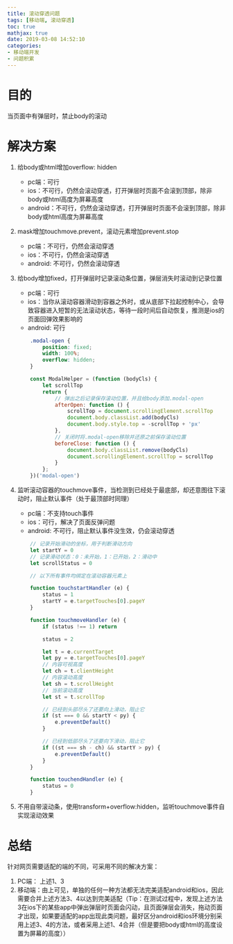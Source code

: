 ```yaml
---
title: 滚动穿透问题
tags: [移动端, 滚动穿透]
toc: true
mathjax: true
date: 2019-03-08 14:52:10
categories:
- 移动端开发
- 问题积累
---
```


# 目的

当页面中有弹层时，禁止body的滚动

# 解决方案

1. 给body或html增加overflow: hidden
    * pc端：可行
    * ios：不可行，仍然会滚动穿透，打开弹层时页面不会滚到顶部，除非body或html高度为屏幕高度
    * android：不可行，仍然会滚动穿透，打开弹层时页面不会滚到顶部，除非body或html高度为屏幕高度
2. mask增加touchmove.prevent，滚动元素增加prevent.stop
    * pc端：不可行，仍然会滚动穿透
    * ios：不可行，仍然会滚动穿透
    * android: 不可行，仍然会滚动穿透
3. 给body增加fixed，打开弹层时记录滚动条位置，弹层消失时滚动到记录位置
    * pc端：可行
    * ios：当你从滚动容器滑动到容器之外时，或从底部下拉起控制中心，会导致容器进入短暂的无法滚动状态，等待一段时间后自动恢复，推测是ios的页面回弹效果影响的
    * android: 可行

    ```css
        .modal-open {
            position: fixed;
            width: 100%;
            overflow: hidden;
        }
    ```

    ```javascript
        const ModalHelper = (function (bodyCls) {
            let scrollTop
            return {
                // 弹出之后记录保存滚动位置，并且给body添加.modal-open
                afterOpen: function () {
                    scrollTop = document.scrollingElement.scrollTop
                    document.body.classList.add(bodyCls)
                    document.body.style.top = -scrollTop + 'px'
                },
                // 关闭时将.modal-open移除并还原之前保存滚动位置
                beforeClose: function () {
                    document.body.classList.remove(bodyCls)
                    document.scrollingElement.scrollTop = scrollTop
                }
            };
        })('modal-open')
    ```

4. 监听滚动容器的touchmove事件，当检测到已经处于最底部，却还意图往下滚动时，阻止默认事件（处于最顶部时同理）
    * pc端：不支持touch事件
    * ios：可行，解决了页面反弹问题
    * android: 不可行，阻止默认事件没生效，仍会滚动穿透

    ```javascript
        // 记录开始滑动的坐标，用于判断滑动方向
        let startY = 0
        // 记录滑动状态：0：未开始，1：已开始，2：滑动中
        let scrollStatus = 0

        // 以下所有事件均绑定在滚动容器元素上

        function touchstartHandler (e) {
            status = 1
            startY = e.targetTouches[0].pageY
        }

        function touchmoveHandler (e) {
            if (status !== 1) return

            status = 2

            let t = e.currentTarget
            let py = e.targetTouches[0].pageY
            // 内容可视高度
            let ch = t.clientHeight
            // 内容滚动高度
            let sh = t.scrollHeight
            // 当前滚动高度
            let st = t.scrollTop

            // 已经到头部尽头了还要向上滑动，阻止它
            if (st === 0 && startY < py) {
                e.preventDefault()
            }

            // 已经到低部尽头了还要向下滑动，阻止它
            if ((st === sh - ch) && startY > py) {
                e.preventDefault()
            }
        }

        function touchendHandler (e) {
            status = 0
        }
    ```

5. 不用自带滚动条，使用transform+overflow:hidden，监听touchmove事件自实现滚动效果

# 总结

针对网页需要适配的端的不同，可采用不同的解决方案：

1. PC端： 上述1、3
2. 移动端：由上可见，单独的任何一种方法都无法完美适配android和ios，因此需要合并上述方法3、4以达到完美适配（Tip：在测试过程中，发现上述方法3在ios下的某些app中弹出弹层时页面会闪动，且页面弹层会消失，拖动页面才出现，如果要适配的app出现此类问题，最好区分android和ios环境分别采用上述3、4的方法，或者采用上述1、4合并（但是要把body或html的高度设置为屏幕的高度））